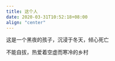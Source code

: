 ```yaml
---
title: 这个人
date: 2020-03-31T10:52:18+08:00
align: "center"
---
```


这是一个黑夜的孩子，沉浸于冬天，倾心死亡

不能自拔，热爱着空虚而寒冷的乡村


